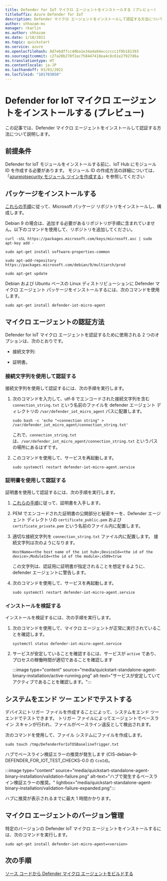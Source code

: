```yaml
---
title: Defender for IoT マイクロ エージェントをインストールする (プレビュー)
titleSuffix: Azure Defender for IoT
description: Defender マイクロ エージェントをインストールして認証する方法について説明します。
author: shhazam-ms
manager: rkarlin
ms.author: shhazam
ms.date: 1/18/2021
ms.topic: quickstart
ms.service: azure
ms.openlocfilehash: 8d7e6dffcc40ba1e34a4a84ecccccc1f8b181393
ms.sourcegitcommit: c27a20b278f2ac758447418ea4c8c61e27927d6a
ms.translationtype: HT
ms.contentlocale: ja-JP
ms.lasthandoff: 03/03/2021
ms.locfileid: "101703050"
---
```

# <a name="install-defender-for-iot-micro-agent-preview"></a>Defender for IoT マイクロ エージェントをインストールする (プレビュー)

この記事では、Defender マイクロ エージェントをインストールして認証する方法について説明します。

## <a name="prerequisites"></a>前提条件

Defender for IoT モジュールをインストールする前に、IoT Hub にモジュール ID を作成する必要があります。 モジュール ID の作成方法の詳細については、「[azureiotsecurity モジュール ツインを作成する](quickstart-create-security-twin.md)」を参照してください

## <a name="install-the-package"></a>パッケージをインストールする

[これらの手順](/windows-server/administration/linux-package-repository-for-microsoft-software)に従って、Microsoft パッケージ リポジトリをインストールし、構成します。 

Debian 9 の場合は、追加する必要があるリポジトリが手順に含まれていません。以下のコマンドを使用して、リポジトリを追加してください。 

```azurecli
curl -sSL https://packages.microsoft.com/keys/microsoft.asc | sudo apt-key add - 

sudo apt-get install software-properties-common

sudo apt-add-repository https://packages.microsoft.com/debian/9/multiarch/prod

sudo apt-get update
```

Debian および Ubuntu ベースの Linux ディストリビューションに Defender マイクロ エージェント パッケージをインストールするには、次のコマンドを使用します。

```azurecli
sudo apt-get install defender-iot-micro-agent 
```

## <a name="micro-agent-authentication-methods"></a>マイクロ エージェントの認証方法 

Defender for IoT マイクロ エージェントを認証するために使用される 2 つのオプションは、次のとおりです。 

- 接続文字列: 

- 証明書。

### <a name="authenticate-using-a-connection-string"></a>接続文字列を使用して認証する

接続文字列を使用して認証するには、次の手順を実行します。

1. 次のコマンドを入力して、utf-8 でエンコードされた接続文字列を含む `connection_string.txt` という名前のファイルを defender エージェント ディレクトリの `/var/defender_iot_micro_agent` パスに配置します。

    ```azurecli
    sudo bash -c 'echo "<connection string" > /var/defender_iot_micro_agent/connection_string.txt' 
    ```

    これで、`connection_string.txt` は、`/var/defender_iot_micro_agent/connection_string.txt` というパスの場所にあるはずです。

1. このコマンドを使用して、サービスを再起動します。  

    ```azurecli
    sudo systemctl restart defender-iot-micro-agent.service 
    ```

### <a name="authenticate-using-a-certificate"></a>証明書を使用して認証する

証明書を使用して認証するには、次の手順を実行します。

1. [これらの手順](../iot-hub/iot-hub-security-x509-get-started.md)に従って、証明書を入手します。

1. PEM でエンコードされた証明書の公開部分と秘密キーを、Defender エージェント ディレクトリの `certificate_public.pem` および `certificate_private.pem` という名前のファイル内に配置します。 

1. 適切な接続文字列を `connection_string.txt` ファイル内に配置します。 接続文字列は次のようになります。 

    `HostName=<the host name of the iot hub>;DeviceId=<the id of the device>;ModuleId=<the id of the module>;x509=true` 

    この文字列は、認証用に証明書が指定されることを想定するように、defender エージェントに警告します。 

1. 次のコマンドを使用して、サービスを再起動します。  

    ```azurecli
    sudo systemctl restart defender-iot-micro-agent.service
    ```

### <a name="validate-your-installation"></a>インストールを検証する

インストールを検証するには、次の手順を実行します。

1. 次のコマンドを使用して、マイクロ エージェントが正常に実行されていることを確認します。  

    ```azurecli
    systemctl status defender-iot-micro-agent.service
    ```
1. サービスが安定していることを確認するには、サービスが `active` であり、プロセスの稼働時間が適切であることを確認します

    :::image type="content" source="media/quickstart-standalone-agent-binary-installation/active-running.png" alt-text="サービスが安定していてアクティブであることを確認します。":::
 
## <a name="testing-the-system-end-to-end"></a>システムをエンド ツー エンドでテストする 

デバイスにトリガー ファイルを作成することによって、システムをエンド ツー エンドでテストできます。 トリガー ファイルによってエージェントでベースライン スキャンが行われ、ファイルがベースライン違反として検出されます。 

次のコマンドを使用して、ファイル システムにファイルを作成します。

```azurecli
sudo touch /tmp/DefenderForIoTOSBaselineTrigger.txt 
```
ハブでベースライン検証エラーの推奨が発生します (CIS-debian-9-DEFENDER_FOR_IOT_TEST_CHECKS-0.0 の `CceId`)。 

:::image type="content" source="media/quickstart-standalone-agent-binary-installation/validation-failure.png" alt-text="ハブで発生するベースライン検証エラーの推奨。" lightbox="media/quickstart-standalone-agent-binary-installation/validation-failure-expanded.png":::

ハブに推奨が表示されるまでに最大 1 時間かかります。 

## <a name="micro-agent-versioning"></a>マイクロ エージェントのバージョン管理 

特定のバージョンの Defender IoT マイクロ エージェントをインストールするには、次のコマンドを実行します。 

```azurecli
sudo apt-get install defender-iot-micro-agent=<version>
```

## <a name="next-steps"></a>次の手順

[ソース コードから Defender マイクロ エージェントをビルドする](quickstart-building-the-defender-micro-agent-from-source.md)